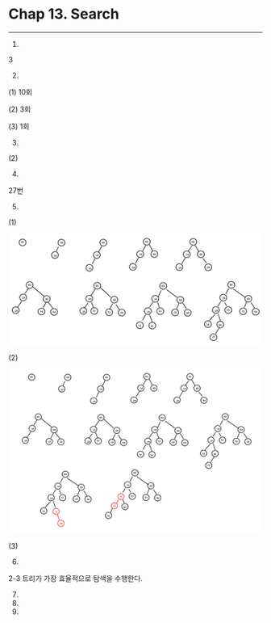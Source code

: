 # Chap 13. Search

---------

01.

3



02.

(1) 10회

(2) 3회

(3) 1회



03.

(2)



04.

27번

05.

(1)

![image-20210131102228995](./kjh_img/image-20210131102228995.png)

(2)

![image-20210131103106932](./kjh_img/image-20210131103106932.png)

(3)





06.

2-3 트리가 가장 효율적으로 탐색을 수행한다.



07.



08.



09.

